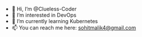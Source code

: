 - 👋 Hi, I’m @Clueless-Coder
- 👀 I’m interested in DevOps
- 🌱 I’m currently learning Kubernetes
- 📫 You can reach me here: sohitmalik4@gmail.com

<!---
Clueless-Coder/Clueless-Coder is a ✨ special ✨ repository because its `README.md` (this file) appears on your GitHub profile.
You can click the Preview link to take a look at your changes.
--->
